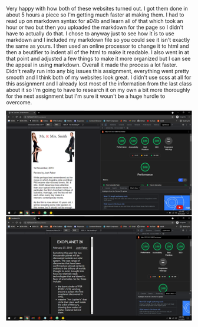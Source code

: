 Very happy with how both of these websites turned out. I got them done in about 5 hours a piece so I'm getting much faster at making them. I had to read up on markdown syntax for a04b and learn all of that which took an hour or two but then you uploaded the markdown for the page so I didn't have to actually do that. I chose to anyway just to see how it is to use markdown and I included my markdown file so you could see it isn't exactly the same as yours. I then used an online processor to change it to html and then a beutifier to indent all of the html to make it readable. I also went in at that point and adjusted a few things to make it more organized but I can see the appeal in using markdown. Overall it made the process a lot faster. Didn't really run into any big issues this assignment, everything went pretty smooth and I think both of my websites look great. I didn't use scss at all for this assignment and I already lost most of the information from the last class about it so I'm going to have to research it on my own a bit more thoroughly for the next assignment but I'm sure it woun't be a huge hurdle to overcome.

![f](a04screenshots/101.png)
![f](a04screenshots/102.png)
